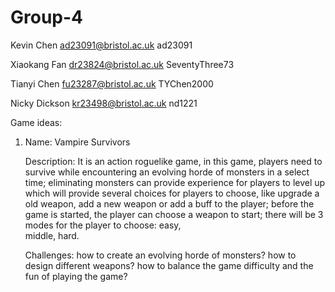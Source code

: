 # Group-4
Kevin Chen   ad23091@bristol.ac.uk   ad23091

Xiaokang Fan dr23824@bristol.ac.uk   SeventyThree73

Tianyi Chen fu23287@bristol.ac.uk    TYChen2000

Nicky Dickson kr23498@bristol.ac.uk   nd1221

Game ideas:
1. Name: Vampire Survivors
   
   Description: It is an action roguelike game, in this game, players need to survive while encountering an evolving horde of monsters in a select time; eliminating monsters can provide experience for players to level up which will provide 
   several choices for players to choose, like upgrade a old weapon, add a new weapon or add a buff to the player; before the game is started, the player can choose a weapon to start; there will be 3 modes for the player to choose: easy,   
   middle, hard.
   
   Challenges: how to create an evolving horde of monsters?
               how to design different weapons?
               how to balance the game difficulty and the fun of playing the game?
   
